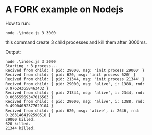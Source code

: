 # A FORK example on Nodejs

How to run:

    node .\index.js 3 3000

this command create 3 child processes and kill them after 3000ms.

Output:

    node .\index.js 3 3000
    Starting : 3 process...
    Recived from child: { pid: 29000, msg: 'init process 29000' }
    Recived from child: { pid: 620, msg: 'init process 620' }
    Recived from child: { pid: 21344, msg: 'init process 21344' }
    Recived from child: { pid: 29000, msg: 'alive', i: 1388, rnd: 0.976243658463432 }
    Recived from child: { pid: 21344, msg: 'alive', i: 2344, rnd: 0.06355569347616563 }
    Recived from child: { pid: 29000, msg: 'alive', i: 1388, rnd: 0.49904032377629104 }
    Recived from child: { pid: 620, msg: 'alive', i: 2646, rnd: 0.2631464192590518 }
    29000 killed.
    620 killed.
    21344 killed.